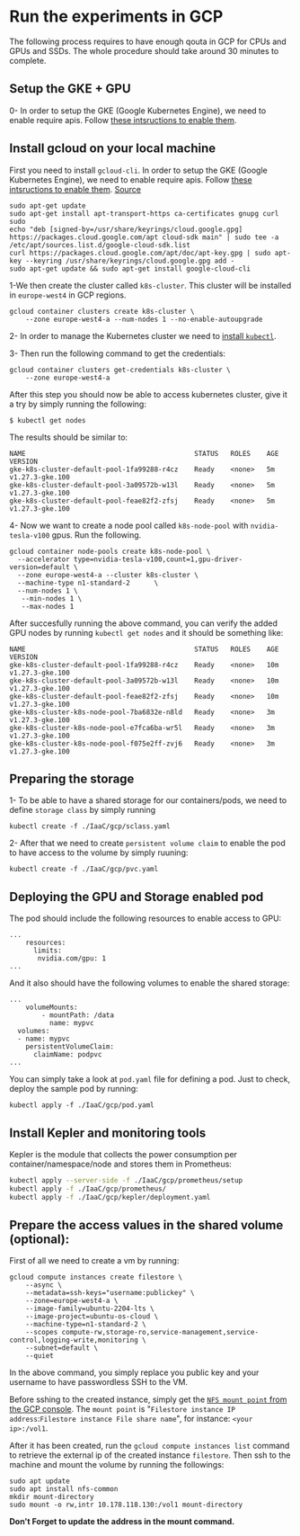# Run the experiments in GCP

The following process requires to have enough qouta in GCP for CPUs and GPUs and SSDs. The whole procedure should take around 30 minutes to complete.

## Setup the GKE + GPU

0- In order to setup the GKE (Google Kubernetes Engine), we need to enable require apis. Follow [these intsructions to enable them](https://cloud.google.com/endpoints/docs/openapi/enable-api).
## Install gcloud on your local machine

First you need to install `gcloud-cli`. In order to setup the GKE (Google Kubernetes Engine), we need to enable require apis. Follow [these intsructions to enable them](https://cloud.google.com/endpoints/docs/openapi/enable-api).
[Source](https://cloud.google.com/sdk/docs/install)
```
sudo apt-get update
sudo apt-get install apt-transport-https ca-certificates gnupg curl sudo
echo "deb [signed-by=/usr/share/keyrings/cloud.google.gpg] https://packages.cloud.google.com/apt cloud-sdk main" | sudo tee -a /etc/apt/sources.list.d/google-cloud-sdk.list
curl https://packages.cloud.google.com/apt/doc/apt-key.gpg | sudo apt-key --keyring /usr/share/keyrings/cloud.google.gpg add -
sudo apt-get update && sudo apt-get install google-cloud-cli
```




1-We then create the cluster called `k8s-cluster`. This cluster will be installed in `europe-west4` in GCP regions.
```
gcloud container clusters create k8s-cluster \
    --zone europe-west4-a --num-nodes 1 --no-enable-autoupgrade
```

2- In order to manage the Kubernetes cluster we need to [install `kubectl`](https://kubernetes.io/docs/tasks/tools/#kubectl).

3- Then run the following command to get the credentials:
```
gcloud container clusters get-credentials k8s-cluster \
    --zone europe-west4-a
```

After this step you should now be able to access kubernetes cluster, give it a try by simply running the following:
```
$ kubectl get nodes
```
The results should be similar to:
```
NAME                                          STATUS   ROLES    AGE     VERSION
gke-k8s-cluster-default-pool-1fa99288-r4cz    Ready    <none>   5m   v1.27.3-gke.100
gke-k8s-cluster-default-pool-3a09572b-w13l    Ready    <none>   5m   v1.27.3-gke.100
gke-k8s-cluster-default-pool-feae82f2-zfsj    Ready    <none>   5m   v1.27.3-gke.100
```

4- Now we want to create a node pool called `k8s-node-pool` with `nvidia-tesla-v100` gpus. Run the following.
```
gcloud container node-pools create k8s-node-pool \
  --accelerator type=nvidia-tesla-v100,count=1,gpu-driver-version=default \
  --zone europe-west4-a --cluster k8s-cluster \
  --machine-type n1-standard-2		\
  --num-nodes 1 \
   --min-nodes 1 \
   --max-nodes 1
```

After succesfully running the above command, you can verify the added GPU nodes by running `kubectl get nodes` and it should be something like:
```
NAME                                          STATUS   ROLES    AGE     VERSION
gke-k8s-cluster-default-pool-1fa99288-r4cz    Ready    <none>   10m   v1.27.3-gke.100
gke-k8s-cluster-default-pool-3a09572b-w13l    Ready    <none>   10m   v1.27.3-gke.100
gke-k8s-cluster-default-pool-feae82f2-zfsj    Ready    <none>   10m   v1.27.3-gke.100
gke-k8s-cluster-k8s-node-pool-7ba6832e-n8ld   Ready    <none>   3m   v1.27.3-gke.100
gke-k8s-cluster-k8s-node-pool-e7fca6ba-wr5l   Ready    <none>   3m   v1.27.3-gke.100
gke-k8s-cluster-k8s-node-pool-f075e2ff-zvj6   Ready    <none>   3m   v1.27.3-gke.100
```


## Preparing the storage
1- To be able to have a shared storage for our containers/pods, we need to define `storage class` by simply running
```
kubectl create -f ./IaaC/gcp/sclass.yaml
```

2- After that we need to create `persistent volume claim` to enable the pod to have access to the volume by simply ruuning:
```
kubectl create -f ./IaaC/gcp/pvc.yaml
```


## Deploying the GPU and Storage enabled pod
The pod should include the following resources to enable access to GPU:
```
...
    resources:
      limits:
       nvidia.com/gpu: 1
...
```

And it also should have the following volumes to enable the shared storage:
```
...
    volumeMounts:
        - mountPath: /data
          name: mypvc
  volumes:
  - name: mypvc
    persistentVolumeClaim:
      claimName: podpvc
...
```

You can simply take a look at `pod.yaml` file for defining a pod. Just to check, deploy the sample pod by running:
```
kubectl apply -f ./IaaC/gcp/pod.yaml
```

## Install Kepler and monitoring tools
Kepler is the module that collects the power consumption per container/namespace/node and stores them in Prometheus:
```bash
kubectl apply --server-side -f ./IaaC/gcp/prometheus/setup
kubectl apply -f ./IaaC/gcp/prometheus/
kubectl apply -f ./IaaC/gcp/kepler/deployment.yaml
```

## Prepare the access values in the shared volume (optional):
First of all we need to create a vm by running:
```
gcloud compute instances create filestore \
    --async \
    --metadata=ssh-keys="username:publickey" \
    --zone=europe-west4-a \
    --image-family=ubuntu-2204-lts \
    --image-project=ubuntu-os-cloud \
    --machine-type=n1-standard-2 \
    --scopes compute-rw,storage-ro,service-management,service-control,logging-write,monitoring \
    --subnet=default \
    --quiet
```

In the above command, you simply replace you public key and your username to have passwordless SSH to the VM.

Before sshing to the created instance, simply get the [`NFS mount point` from the GCP console](https://console.cloud.google.com/filestore/instances). The `mount point` is "`Filestore instance IP address`:`Filestore instance File share name`", for instance: `<your ip>:/vol1`.

After it has been created, run the `gcloud compute instances list` command to retrieve the external ip of the created instance `filestore`. Then ssh to the machine and mount the volume by running the followings:

```
sudo apt update
sudo apt install nfs-common
mkdir mount-directory
sudo mount -o rw,intr 10.178.118.130:/vol1 mount-directory
```

**Don't Forget to update the address in the mount command.**

